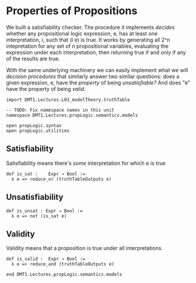# Properties of Propositions

<!-- toc -->

We built a satisfiability checker. The procedure it implements
*decides* whether any propositional logic expression, e, has at
least one interpretation, i, such that (i e) is true. It works
by generating all 2^n intepretation for any set of n propositional
variables, evaluating the expression under each interpretation,
then returning true if and only if any of the results are true.

With the same underlying machinery we can easily implement what
we will *decision procedures* that similarly answer two similar
questions: does a given expression, e, have the *property* of
being *unsatisfiable?* And does "e" have the property of being
*valid*.

```lean
import DMT1.Lectures.L03_modelTheory.truthTable

-- TODO: Fix namespace names in this unit
namespace DMT1.Lectures.propLogic.semantics.models

open propLogic.syntax
open propLogic.utilities
```

## Satisfiability

Satisfiability means there's *some* interpretation for which e is true
```lean
def is_sat :    Expr → Bool :=
  λ e => reduce_or (truthTableOutputs e)
```

## Unsatisfiability
```lean
def is_unsat : Expr → Bool :=
  λ e => not (is_sat e)
```

## Validity

Validity means that a proposition is true under all interpretations
```lean
def is_valid :  Expr → Bool :=
  λ e => reduce_and (truthTableOutputs e)

end DMT1.Lectures.propLogic.semantics.models
```
